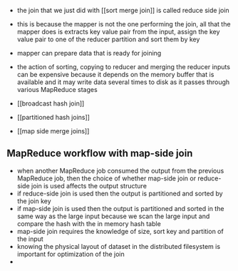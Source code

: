 - the join that we just did with [[sort merge join]] is called reduce side join
- this is because the mapper is not the one performing the join, all that the mapper does is extracts key value pair from the input, assign the key value pair to one of the reducer partition and sort them by key 
- mapper can prepare data that is ready for joining
- the action of sorting, copying to reducer and merging the reducer inputs can be expensive because it depends on the memory buffer that is available and it may write data several times to disk as it passes through various MapReduce stages

-  [[broadcast hash join]]
- [[partitioned hash joins]]
- [[map side merge joins]]


## MapReduce workflow with map-side join
- when another MapReduce job consumed the output from the previous MapReduce job, then the choice of whether map-side join or reduce-side join is used affects the output structure
- if reduce-side join is used then the output is partitioned and sorted by the join key
- if map-side join is used then the output is partitioned and sorted in the same way as the large input because we scan the large input and compare the hash with the in memory hash table 
- map-side join requires the knowledge of size, sort key and partition of the input
- knowing the physical layout of dataset in the distributed filesystem is important for optimization of the join
- 